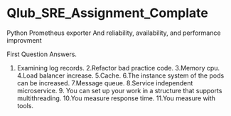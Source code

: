 # Qlub_SRE_Assignment_Complate
Python Prometheus exporter And reliability, availability, and performance improvment

First Question Answers.
1. Examining log records. 2.Refactor bad practice code. 3.Memory cpu. 4.Load balancer increase. 5.Cache. 6.The instance system of the pods can be increased. 7.Message queue. 8.Service independent microservice. 9. You can set up your work in a structure that supports multithreading. 10.You measure response time. 11.You measure with tools.
